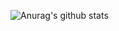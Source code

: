 ![Anurag's github stats](https://github-readme-stats.vercel.app/api?username=anuraghazra&show_icons=true&theme=dracula)
